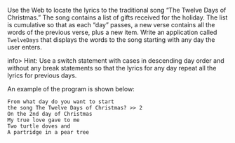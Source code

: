 Use the Web to locate the lyrics to the traditional song “The Twelve Days of Christmas.” The song contains a list of gifts received for the holiday. The list is cumulative so that as each “day” passes, a new verse contains all the words of the previous verse, plus a new item. Write an application called `TwelveDays` that displays the words to the song starting with any day the user enters. 

info> Hint: Use a switch statement with cases in descending day order and without any break statements so that the lyrics for any day repeat all the lyrics for previous days.

An example of the program is shown below:

```
From what day do you want to start
the song The Twelve Days of Christmas? >> 2
On the 2nd day of Christmas
My true love gave to me
Two turtle doves and
A partridge in a pear tree
```

